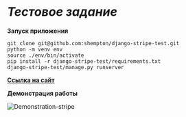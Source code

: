 # *Тестовое задание*
**Запуск приложения**
```
git clone git@github.com:shempton/django-stripe-test.git
python -m venv env
source ./env/bin/activate
pip install -r django-stripe-test/requirements.txt
django-stripe-test/manage.py runserver
```
**[Ссылка на сайт](https://shempton.pythonanywhere.com/item/1/)**

**Демонстрация работы**

![Demonstration-stripe](https://user-images.githubusercontent.com/60391451/219655573-4eef3a42-00ba-4882-b8d6-4920cf90053d.gif)
